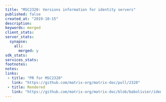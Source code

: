 ```yaml
---
title: "MSC2320: Versions information for identity servers"
published: false
created_at: "2019-10-15"
description:
keywords: merged
client_stats:
server_stats:
  synapse:
    all:
      merged: y
sdk_stats:
services_stats:
footnotes:
notes:
links:
 - title: "PR for MSC2320"
   link: "https://github.com/matrix-org/matrix-doc/pull/2320"
 - title: Rendered
   link: "https://github.com/matrix-org/matrix-doc/blob/babolivier/identity-versions/proposals/2320-identity-versions.md"
---
```

